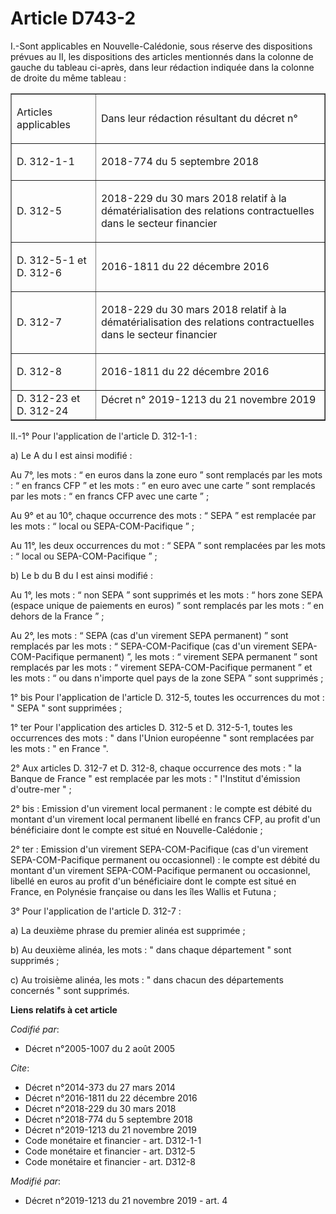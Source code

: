 # Article D743-2

I.-Sont applicables en Nouvelle-Calédonie, sous réserve des dispositions prévues au II, les dispositions des articles
mentionnés dans la colonne de gauche du tableau ci-après, dans leur rédaction indiquée dans la colonne de droite du même
tableau : 

<table border="1">
  <tbody>
    <tr>
      <td align="left">

Articles applicables </td>
      <td align="justify">

Dans leur rédaction résultant du décret n° </td>
    </tr>
    <tr>
      <td align="left">

D. 312-1-1 </td>
      <td align="left">

2018-774 du 5 septembre 2018 </td>
    </tr>
    <tr>
      <td align="left">

D. 312-5 </td>
      <td align="left">

2018-229 du 30 mars 2018 relatif à la dématérialisation des relations contractuelles dans le secteur financier </td>
    </tr>
    <tr>
      <td align="left">

D. 312-5-1 et D. 312-6 </td>
      <td align="left">

2016-1811 du 22 décembre 2016 
</td>
    </tr>
    <tr>
      <td align="left">

D. 312-7 </td>
      <td align="left">

2018-229 du 30 mars 2018 relatif à la dématérialisation des relations contractuelles dans le secteur financier </td>
    </tr>
    <tr>
      <td align="left">

D. 312-8 </td>
      <td align="left">

2016-1811 du 22 décembre 2016 </td>
    </tr>
    <tr>
      <td align="left">D. 312-23 et D. 312-24 </td>
      <td align="left">
Décret n° 2019-1213 du 21 novembre 2019
</td>
    </tr>
  </tbody>
</table>

II.-1° Pour l'application de l'article D. 312-1-1 : 

a) Le A du I est ainsi modifié : 

Au 7°, les mots : “ en euros dans la zone euro ” sont remplacés par les mots : “ en francs CFP ” et les mots : “ en euro avec
une carte ” sont remplacés par les mots : “ en francs CFP avec une carte ” ; 

Au 9° et au 10°, chaque occurrence des mots : “ SEPA ” est remplacée par les mots : “ local ou SEPA-COM-Pacifique ” ; 

Au 11°, les deux occurrences du mot : “ SEPA ” sont remplacées par les mots : “ local ou SEPA-COM-Pacifique ” ; 

b) Le b du B du I est ainsi modifié : 

Au 1°, les mots : “ non SEPA ” sont supprimés et les mots : “ hors zone SEPA (espace unique de paiements en euros) ” sont
remplacés par les mots : “ en dehors de la France ” ; 

Au 2°, les mots : “ SEPA (cas d'un virement SEPA permanent) ” sont remplacés par les mots : “ SEPA-COM-Pacifique (cas d'un
virement SEPA-COM-Pacifique permanent) ”, les mots : “ virement SEPA permanent ” sont remplacés par les mots : “ virement
SEPA-COM-Pacifique permanent ” et les mots : “ ou dans n'importe quel pays de la zone SEPA ” sont supprimés ; 

1° bis Pour l'application de l'article D. 312-5, toutes les occurrences du mot : " SEPA " sont supprimées ; 

1° ter Pour l'application des articles D. 312-5 et D. 312-5-1, toutes les occurrences des mots : " dans l'Union européenne "
sont remplacées par les mots : " en France ". 

2° Aux articles D. 312-7 et D. 312-8, chaque occurrence des mots : " la Banque de France " est remplacée par les mots : "
l'Institut d'émission d'outre-mer " ; 

2° bis : Emission d'un virement local permanent : le compte est débité du montant d'un virement local permanent libellé en
francs CFP, au profit d'un bénéficiaire dont le compte est situé en Nouvelle-Calédonie ; 

2° ter : Emission d'un virement SEPA-COM-Pacifique (cas d'un virement SEPA-COM-Pacifique permanent ou occasionnel) : le
compte est débité du montant d'un virement SEPA-COM-Pacifique permanent ou occasionnel, libellé en euros au profit d'un
bénéficiaire dont le compte est situé en France, en Polynésie française ou dans les îles Wallis et Futuna ; 

3° Pour l'application de l'article D. 312-7 : 

a) La deuxième phrase du premier alinéa est supprimée ; 

b) Au deuxième alinéa, les mots : " dans chaque département " sont supprimés ; 

c) Au troisième alinéa, les mots : " dans chacun des départements concernés " sont supprimés.

**Liens relatifs à cet article**

_Codifié par_:

  - Décret n°2005-1007 du 2 août 2005

_Cite_:

  - Décret n°2014-373 du 27 mars 2014
  - Décret n°2016-1811 du 22 décembre 2016
  - Décret n°2018-229 du 30 mars 2018
  - Décret n°2018-774 du 5 septembre 2018
  - Décret n°2019-1213 du 21 novembre 2019
  - Code monétaire et financier - art. D312-1-1
  - Code monétaire et financier - art. D312-5
  - Code monétaire et financier - art. D312-8

_Modifié par_:

  - Décret n°2019-1213 du 21 novembre 2019 - art. 4
